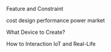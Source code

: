 Feature and Constraint

cost
design
performance
power
market

What Device to Create?

How to Interaction IoT and Real-Life
